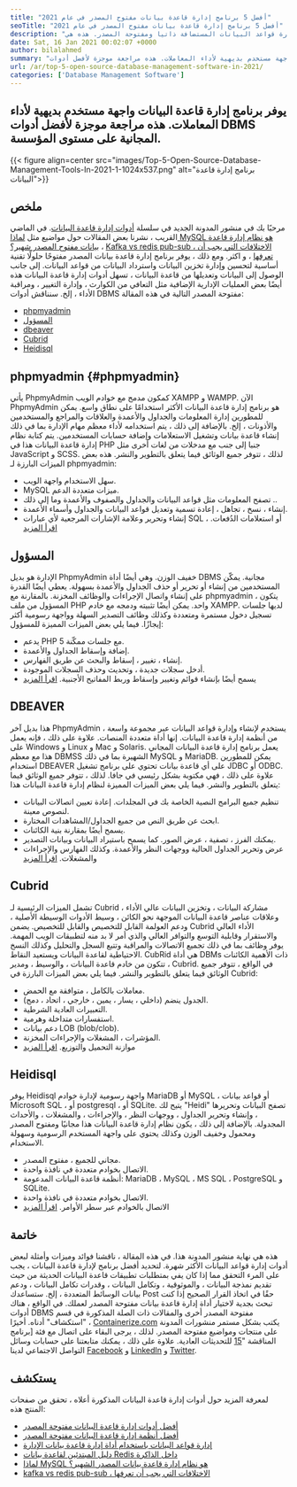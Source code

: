 ```yaml
---
title: "أفضل 5 برنامج إدارة قاعدة بيانات مفتوح المصدر في عام 2021" 
seoTitle: "أفضل 5 برنامج إدارة قاعدة بيانات مفتوح المصدر في عام 2021" 
description: "يدور منشور المدونة هذا حول أفضل 5 برامج لإدارة قواعد البيانات المستضافة ذاتيا ومفتوحة المصدر. هذه هي phpmyadmin ، adminer ، dbeaver ، cubrid ، و heidisql." 
date: Sat, 16 Jan 2021 00:02:07 +0000
author: bilalahmed
summary: "يقدم برنامج إدارة قاعدة البيانات واجهة مستخدم بديهية لأداء المعاملات. هذه مراجعة موجزة لأفضل أدوات DBMS المجانية على مستوى المؤسسة." 
url: /ar/top-5-open-source-database-management-software-in-2021/
categories: ['Database Management Software']
---
```


## يوفر برنامج إدارة قاعدة البيانات واجهة مستخدم بديهية لأداء المعاملات. هذه مراجعة موجزة لأفضل أدوات DBMS المجانية على مستوى المؤسسة.

{{< figure align=center src="images/Top-5-Open-Source-Database-Management-Tools-In-2021-1-1024x537.png" alt="برنامج إدارة قاعدة البيانات">}}


## ملخص
مرحبًا بك في منشور المدونة الجديد في سلسلة [أدوات إدارة قاعدة البيانات][1]. في الماضي القريب ، نشرنا بعض المقالات حول مواضيع مثل [لماذا MySQL هو نظام إدارة قاعدة بيانات مفتوح المصدر شهير؟][2] ، [Kafka vs redis pub-sub ، الاختلافات التي يجب أن تعرفها][3] ، و اكثر. ومع ذلك ، يوفر برنامج إدارة قاعدة بيانات المصدر مفتوحًا حلولًا تقنية أساسية لتحسين وإدارة تخزين البيانات واسترداد البيانات من قواعد البيانات. إلى جانب الوصول إلى البيانات وتعديلها من قاعدة البيانات ، تسهل أدوات إدارة قاعدة البيانات هذه أيضًا بعض العمليات الإدارية الإضافية مثل التعافي من الكوارث ، وإدارة التغيير ، ومراقبة الأداء ، إلخ.
سنناقش أدوات DBMS مفتوحة المصدر التالية في هذه المقالة:
  * [phpmyadmin][4]
  * [المسؤول][5]
  * [dbeaver][6]
  * [Cubrid][7]
  * [Heidisql][8]

## phpmyadmin {#phpmyadmin}

يأتي PhpmyAdmin كمكون مدمج مع خوادم الويب XAMPP و WAMPP. الآن PhpmyAdmin هو برنامج إدارة قاعدة البيانات الأكثر استخدامًا على نطاق واسع. يمكن للمطورين إدارة المعلومات والجداول والأعمدة والعلاقات والمراجع والمستخدمين والأذونات ، إلخ. بالإضافة إلى ذلك ، يتم استخدامه لأداء معظم مهام الإدارة بما في ذلك إنشاء قاعدة بيانات وتشغيل الاستعلامات وإضافة حسابات المستخدمين. يتم كتابة نظام إدارة قاعدة البيانات هذا في PHP جنبا إلى جنب مع مدخلات من لغات أخرى مثل JavaScript و SCSS. لذلك ، تتوفر جميع الوثائق فيما يتعلق بالتطوير والنشر. هذه بعض الميزات البارزة لـ phpmyadmin:
  * سهل الاستخدام واجهة الويب.
  * MySQL ميزات متعددة الدعم.
  * تصفح المعلومات مثل قواعد البيانات والجداول والصفوف والأعمدة وما إلى ذلك ..
  * إنشاء ، نسخ ، تجاهل ، إعادة تسمية وتعديل قواعد البيانات والجداول وأسماء الأعمدة.
  * إنشاء وتحرير وعلامة الإشارات المرجعية لأي عبارات SQL ، أو استعلامات الدُفعات.
[اقرأ المزيد][9]

## المسؤول
الإدارة هو بديل PhpmyAdmin خفيف الوزن. وهي أيضًا أداة DBMS مجانية. يمكّن المستخدمين من إنشاء أو تحرير أو حذف الجداول والأعمدة بسهولة. يعطي أيضًا القدرة على إنشاء واتصال الإجراءات والوظائف المخزنة. بالمقارنة مع phpmyadmin ، يتكون المسؤول من ملف PHP واحد. يمكن أيضًا تثبيته ودمجه مع خادم XAMPP. لديها جلسات تسجيل دخول مستمرة ومتعددة وكذلك وظائف التصدير السهلة وواجهة رسومية أكثر إيجازًا. فيما يلي بعض الميزات المميزة للمسؤول:
  * يدعم PHP 5 مع جلسات ممكّنة.
  * إضافة وإسقاط الجداول والأعمدة.
  * إنشاء ، تغيير ، إسقاط والبحث عن طريق الفهارس.
  * أدخل سجلات جديدة ، وتحديث وحذف السجلات الموجودة.
  * يسمح أيضًا بإنشاء قوائم وتغيير وإسقاط وربط المفاتيح الأجنبية.
[اقرأ المزيد][10]

## DBEAVER
هذا بديل آخر PhpmyAdmin ، يستخدم لإنشاء وإدارة قواعد البيانات عبر مجموعة واسعة من أنظمة إدارة قاعدة البيانات. إنها أداة متعددة المنصات. علاوة على ذلك ، فإنه يعمل على Windows و Linux و Mac و Solaris. يعمل برنامج إدارة قاعدة البيانات المجاني هذا مع معظم DBMSS الشهيرة بما في ذلك MySQL و MariaDB. يمكن للمطورين استخدام DBEAVER على أي قاعدة بيانات تحتوي على برنامج تشغيل JDBC أو ODBC. علاوة على ذلك ، فهي مكتوبة بشكل رئيسي في جافا. لذلك ، تتوفر جميع الوثائق فيما يتعلق بالتطوير والنشر. فيما يلي بعض الميزات المميزة لنظام إدارة قاعدة البيانات هذا:
  * تنظيم جميع البرامج النصية الخاصة بك في المجلدات. إعادة تعيين اتصالات البيانات لنصوص معينة.
  * ابحث عن طريق النص من جميع الجداول/المشاهدات المختارة.
  * يسمح أيضًا بمقارنة بنية الكائنات.
  * يمكنك الفرز ، تصفية ، عرض الصور. كما يسمح باستيراد البيانات وبيانات التصدير.
  * عرض وتحرير الجداول الحالية ووجهات النظر والأعمدة. وكذلك الفهارس والإجراءات والمشغلات.
[اقرأ المزيد][11]

## Cubrid
تشمل الميزات الرئيسية لـ Cubrid مشاركة البيانات ، وتخزين البيانات عالي الأداء ، وعلاقات عناصر قاعدة البيانات الموجهة نحو الكائن ، وسيط الأدوات الوسيطة الأصلية ، ودعم العولمة القابل للتخصيص والقابل للتخصيص. يضمن Cubrid الأداء العالي والاستقرار وقابلية التوسع والتوافر العالي والذي أمر لا بد منه لتطبيقات الويب المهمة. يوفر وظائف بما في ذلك تجميع الاتصالات والمراقبة وتتبع السجل والتحليل وكذلك النسخ الاحتياطية لقاعدة البيانات ويستعيد النقاط. CubRid هي أداة DBMs ذات الأهمية الكائنات ، تتكون من خادم قاعدة البيانات ، والوسيط ، ومدير Cubrid. في الواقع ، تتوفر جميع الوثائق فيما يتعلق بالتطوير والنشر. فيما يلي بعض الميزات البارزة في Cubrid:
  * معاملات بالكامل ، متوافقة مع الحمض.
  * الجدول ينضم (داخلي ، يسار ، يمين ، خارجي ، اتحاد ، دمج).
  * التعبيرات العادية الشرطية.
  * استفسارات متداخلة وهرمية.
  * دعم بيانات LOB (blob/clob).
  * المؤشرات ، المشغلات والإجراءات المخزنة.
  * موازنة التحميل والتوزيع.
[اقرأ المزيد][12]

## Heidisql
يوفر Heidisql واجهة رسومية لإدارة خوادم MariaDB أو MySQL ، أو قواعد بيانات Microsoft SQL ، أو postgresql ، أو SQLite. يتيح لك "Heidi" تصفح البيانات وتحريرها ، وإنشاء وتحرير الجداول ، ووجهات النظر ، والإجراءات ، والمشغلات ، والأحداث المجدولة. بالإضافة إلى ذلك ، يكون نظام إدارة قاعدة البيانات هذا مجانيًا ومفتوح المصدر ومحمول وخفيف الوزن وكذلك يحتوي على واجهة المستخدم الرسومية وسهولة الاستخدام.
  * مجاني للجميع ، مفتوح المصدر.
  * الاتصال بخوادم متعددة في نافذة واحدة.
  * أنظمة قاعدة البيانات المدعومة: MariaDB ، MySQL ، MS SQL ، PostgreSQL و SQLite.
  * الاتصال بخوادم متعددة في نافذة واحدة.
  * الاتصال بالخوادم عبر سطر الأوامر.
[اقرأ المزيد][13]

## خاتمة
هذه هي نهاية منشور المدونة هذا. في هذه المقالة ، ناقشنا فوائد وميزات وأمثلة لبعض أدوات إدارة قواعد البيانات الأكثر شهرة. لتحديد أفضل برنامج لإدارة قاعدة البيانات ، يجب على المرء التحقق مما إذا كان يفي بمتطلبات تطبيقات قاعدة البيانات الحديثة من حيث تقديم نمذجة البيانات ، والموثوقية ، وتكامل البيانات ، وقدرات تكامل البيانات ، ودعم بيانات الوسائط المتعددة ، إلخ. ستساعدك Post حقًا في اتخاذ القرار الصحيح إذا كنت تبحث بجدية لاختيار أداة إدارة قاعدة بيانات مفتوحة المصدر لعملك. في الواقع ، هناك أدوات DBMS مفتوحة المصدر أخرى والمقالات ذات الصلة المذكورة في قسم "استكشاف" أدناه.
أخيرًا ، [Containerize.com][14] يكتب بشكل مستمر منشورات المدونة على منتجات ومواضيع مفتوحة المصدر. لذلك ، يرجى البقاء على اتصال مع فئة [برنامج المناقشة "[15] للتحديثات العادية. علاوة على ذلك ، يمكنك متابعتنا على حسابات وسائل التواصل الاجتماعي لدينا [Facebook][16] و [LinkedIn][17] و [Twitter][18].

## يستكشف
لمعرفة المزيد حول أدوات إدارة قاعدة البيانات المذكورة أعلاه ، تحقق من صفحات المنتج هذه:
  * [أفضل أدوات إدارة قاعدة البيانات مفتوحة المصدر][1]
  * [أفضل أنظمة إدارة قاعدة البيانات مفتوحة المصدر][19]
  * [إدارة قواعد البيانات باستخدام أداة إدارة قاعدة بيانات الإدارة][20]
  * [دليل المبتدئين لقاعدة بيانات Redis داخل الذاكرة][21]
  * [لماذا MySQL هو نظام إدارة قاعدة بيانات المصدر الشهير؟][2]
  * [kafka vs redis pub-sub ، الاختلافات التي يجب أن تعرفها][3]



[1]: https://products.containerize.com/database-management/
[2]: https://blog.containerize.com/2021/02/18/why-mysql-is-a-popular-open-source-database-management-system/
[3]: https://blog.containerize.com/database-management-software/kafka-vs-redis-pub-sub-differences-which-you-should-know/
[4]: #phpmyadmin
[5]: #adminer
[6]: #dbeaver
[7]: #cubrid
[8]: #heidisql
[9]: https://products.containerize.com/database-management/phpmyadmin
[10]: https://products.containerize.com/database-management/adminer
[11]: https://products.containerize.com/database-management/dbeaver
[12]: https://products.containerize.com/database-management/cubrid
[13]: https://products.containerize.com/database-management/heidisql
[14]: https://www.containerize.com/
[15]: https://products.containerize.com/discussion-forum/
[16]: https://web.facebook.com/containerize
[17]: https://www.linkedin.com/company/containerize/
[18]: https://twitter.com/containerize_co
[19]: https://products.containerize.com/database-management-system
[20]: https://blog.containerize.com/2021/03/05/manage-databases-with-adminer-database-management-tool/
[21]: https://blog.containerize.com/database-management-software/a-beginners-guide-to-redis-in-memory-database/
